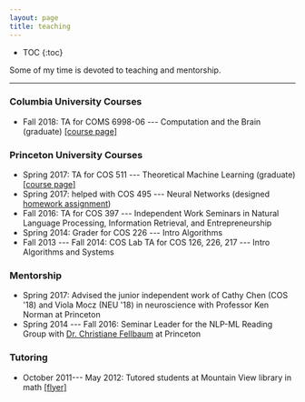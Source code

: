 ```yaml
---
layout: page
title: teaching
---
```


* TOC
{:toc}

Some of my time is devoted to teaching and mentorship. 

___

### Columbia University Courses

* Fall 2018: TA for COMS 6998-06 --- Computation and the Brain (graduate) [[course page]](computationandbrain.github.io/about/)

### Princeton University Courses 

* Spring 2017: TA for COS 511 --- Theoretical Machine Learning (graduate) [[course page]](http://www.cs.princeton.edu/~rlivni/cos511/cos511.html)
* Spring 2017: helped with COS 495 --- Neural Networks (designed [homework assignment](https://cos495.github.io/2017/04/10/pset7.html))
* Fall 2016: TA for COS 397 --- Independent Work Seminars in Natural Language Processing, Information Retrieval, and Entrepreneurship
* Spring 2014: Grader for COS 226 --- Intro Algorithms
* Fall 2013 --- Fall 2014: COS Lab TA for COS 126, 226, 217 --- Intro Algorithms and Systems

### Mentorship

* Spring 2017: Advised the junior independent work of Cathy Chen (COS '18) and Viola Mocz (NEU '18) in neuroscience with Professor Ken Norman at Princeton
* Spring 2014 --- Fall 2016: Seminar Leader for the NLP-ML Reading Group with [Dr. Christiane Fellbaum](https://www.cs.princeton.edu/~fellbaum/) at Princeton


### Tutoring

* October 2011--- May 2012: Tutored students at Mountain View library in math [[flyer]](https://www.mountainview.gov/civicax/filebank/blobdload.aspx?blobid=9021)